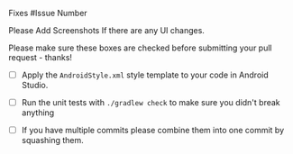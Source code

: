 Fixes #Issue Number

Please Add Screenshots If there are any UI changes.

Please make sure these boxes are checked before submitting your pull request - thanks!

- [ ] Apply the `AndroidStyle.xml` style template to your code in Android Studio.

- [ ] Run the unit tests with `./gradlew check` to make sure you didn't break anything

- [ ] If you have multiple commits please combine them into one commit by squashing them.
